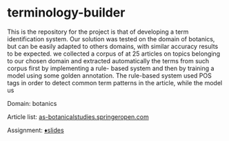 # terminology-builder

This is the repository for the project  is that of developing a term identification system. Our solution was tested
on the domain of botanics, but can be easily adapted to others domains, with similar accuracy
results to be expected. we collected a corpus of at 25 articles on topics belonging to our chosen
domain and extracted automatically the terms from such corpus first by implementing a rule-
based system and then by training a model using some golden annotation.
The rule-based system used POS tags in order to detect common term patterns in the article,
while the model us


Domain: botanics

Article list: [as-botanicalstudies.springeropen.com](https://as-botanicalstudies.springeropen.com/articles)

Assignment: [♦slides](https://arche.univ-lorraine.fr/pluginfile.php/2203811/mod_resource/content/3/project2021.pdf)

